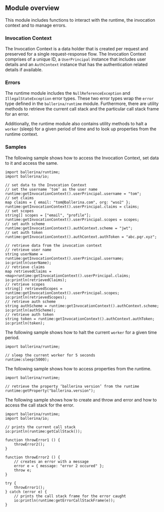 ## Module overview

This module includes functions to interact with the runtime, the invocation context and to manage errors.

### Invocation Context

The Invocation Context is a data holder that is created per request and preserved for a single request-response flow.
The Invocation Context comprises of a unique ID, a `UserPrincipal` instance that includes user details and an 
 `AuthContext` instance that has the authentication related details if available.

### Errors

The runtime module includes the `NullReferenceException` and `IllegalStateException` error types. These two error 
types wrap the `error` type defined in the `ballerina/runtime` module. Furthermore, there are utility methods to 
retrieve the current call stack and the particular call stack frame for an error. 

Additionally, the runtime module also contains utility methods to halt a `worker` (sleep) for a given period of time
  and to look up properties from the runtime context.

### Samples

The following sample shows how to access the Invocation Context, set data to it and access the same.
```ballerina
import ballerina/runtime;
import ballerina/io;

// set data to the Invocation Context
// set the username ‘tom’ as the user name
runtime:getInvocationContext().userPrincipal.username = "tom";
// set claims
map claims = { email: "tom@ballerina.com", org: "wso2" };
runtime:getInvocationContext().userPrincipal.claims = claims;
// set scopes
string[] scopes = ["email", "profile"];
runtime:getInvocationContext().userPrincipal.scopes = scopes;
// set auth scheme
runtime:getInvocationContext().authContext.scheme = "jwt";
// set auth token
runtime:getInvocationContext().authContext.authToken = "abc.pqr.xyz";

// retrieve data from the invocation context
// retrieve user name
string userName = runtime:getInvocationContext().userPrincipal.username;
io:println(userName);
// retrieve claims
map retrievedClaims = <map>runtime:getInvocationContext().userPrincipal.claims;
io:println(retrievedClaims);
// retrieve scopes
string[] retrievedScopes = runtime:getInvocationContext().userPrincipal.scopes;
io:println(retrievedScopes);
// retrieve auth scheme
string authScheme = runtime:getInvocationContext().authContext.scheme;
io:println(authScheme);
// retrieve auth token
string token = runtime:getInvocationContext().authContext.authToken;
io:println(token);
```

The following sample shows how to halt the current `worker` for a given time period.
```ballerina
import ballerina/runtime;

// sleep the current worker for 5 seconds
runtime:sleep(5000);
```

The following sample shows how to access properties from the runtime. 
```ballerina
import ballerina/runtime;

// retrieve the property ‘ballerina version’ from the runtime
runtime:getProperty("ballerina.version");
```

The following sample shows how to create and throw and error and how to access the call stack for the error.
```ballerina
import ballerina/runtime;
import ballerina/io;

// prints the current call stack
io:println(runtime:getCallStack());

function throwError1 () {
    throwError2();
}

function throwError2 () {
    // creates an error with a message
    error e = { message: "error 2 occured" };
    throw e;
}

try {
    throwError1();
} catch (error e) {
    // prints the call stack frame for the error caught
    io:println(runtime:getErrorCallStackFrame(e));
}
```
